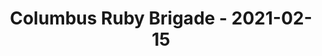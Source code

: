 ---
layout: post
title: Columbus Ruby Brigade - 2021-02-15
datetime: 2021-02-15 18:00:00.000000000 -05:00
name: Columbus Ruby Brigade
external_url: https://www.meetup.com/columbusrb/events/275081443/
year_month: 2021-02
---